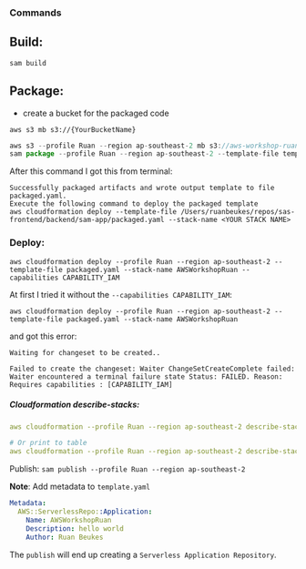 ### Commands

## Build:

`sam build`

## Package:

- create a bucket for the packaged code

`aws s3 mb s3://{YourBucketName}`

```javascript
aws s3 --profile Ruan --region ap-southeast-2 mb s3://aws-workshop-ruan
sam package --profile Ruan --region ap-southeast-2 --template-file template.yaml --output-template-file packaged.yaml --s3-bucket aws-workshop-ruan
```

After this command I got this from terminal:

```
Successfully packaged artifacts and wrote output template to file packaged.yaml.
Execute the following command to deploy the packaged template
aws cloudformation deploy --template-file /Users/ruanbeukes/repos/sas-frontend/backend/sam-app/packaged.yaml --stack-name <YOUR STACK NAME>
```
### Deploy:
`aws cloudformation deploy --profile Ruan --region ap-southeast-2 --template-file packaged.yaml --stack-name AWSWorkshopRuan --capabilities CAPABILITY_IAM`

At first I tried it without the `--capabilities CAPABILITY_IAM`:

```
aws cloudformation deploy --profile Ruan --region ap-southeast-2 --template-file packaged.yaml --stack-name AWSWorkshopRuan
```

and got this error:
```
Waiting for changeset to be created..

Failed to create the changeset: Waiter ChangeSetCreateComplete failed: Waiter encountered a terminal failure state Status: FAILED. Reason: Requires capabilities : [CAPABILITY_IAM]
```
##### Cloudformation describe-stacks:
```yaml
aws cloudformation --profile Ruan --region ap-southeast-2 describe-stacks --stack-name AWSWorkshopRuan --query 'Stacks[].Outputs[?OutputKey==`HelloWorldApi`]'

# Or print to table
aws cloudformation --profile Ruan --region ap-southeast-2 describe-stacks --stack-name AWSWorkshopRuan --query 'Stacks[].Outputs[?OutputKey==`HelloWorldApi`]' --output table
```

Publish: 
`sam publish --profile Ruan --region ap-southeast-2`

**Note**: Add metadata to `template.yaml`

```yaml
Metadata:
  AWS::ServerlessRepo::Application:
    Name: AWSWorkshopRuan
    Description: hello world
    Author: Ruan Beukes 
```

The `publish` will end up creating a `Serverless Application Repository`.
